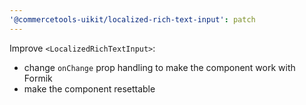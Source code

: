 ```yaml
---
'@commercetools-uikit/localized-rich-text-input': patch
---
```


Improve `<LocalizedRichTextInput>`:
- change `onChange` prop handling to make the component work with Formik
- make the component resettable

